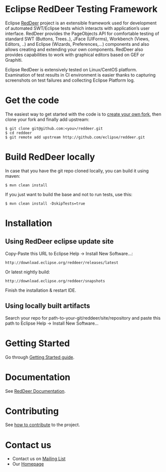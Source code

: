 # Eclipse RedDeer Testing Framework

Eclipse [RedDeer](http://www.eclipse.org/reddeer) project is an extensible framework used for development of automated SWT/Eclipse tests which interacts with application’s user interface. RedDeer provides the PageObjects API for comfortable testing of standard SWT (Buttons, Trees..), JFace (UIForms), Workbench (Views, Editors, ..) and Eclipse (Wizards, Preferences,...) components and also allows creating and extending your own components. RedDeer also provides capabilities to work with graphical editors based on GEF or Graphiti.

Eclipse RedDeer is extensively tested on Linux/CentOS platform. Examination of test results in CI environment is easier thanks to capturing screenshots on test failures and collecting Eclipse Platform log.

# Get the code

The easiest way to get started with the code is to [create your own fork](https://help.github.com/en/articles/fork-a-repo), 
then clone your fork and finally add upstream:

    $ git clone git@github.com:<you>/reddeer.git
    $ cd reddeer
    $ git remote add upstream http://github.com/eclipse/reddeer.git
    
# Build RedDeer locally

In case that you have the git repo cloned locally, you can build it using maven:

    $ mvn clean install
    
If you just want to build the base and not to run tests, use this:

    $ mvn clean install -DskipTests=true

# Installation

## Using RedDeer eclipse update site

Copy-Paste this URL to Eclipse Help -> Install New Software...:
```
http://download.eclipse.org/reddeer/releases/latest
```
Or latest nightly build:
```
http://download.eclipse.org/reddeer/snapshots
```
Finish the installation & restart IDE.

## Using locally built artifacts

Search your repo for path-to-your-git/reddeer/site/repository and paste this path to Eclipse Help -> Install New Software...

# Getting Started

Go through [Getting Started guide](https://github.com/eclipse/reddeer/wiki/Getting-Started).

# Documentation

See [RedDeer Documentation](https://github.com/eclipse/reddeer/wiki).

# Contributing

See [how to contribute](https://github.com/eclipse/reddeer/blob/master/CONTRIBUTING.md) to the project.

# Contact us

* Contact us on [Mailing List](https://dev.eclipse.org/mailman/listinfo/reddeer-dev)
* Our [Homepage](http://www.eclipse.org/reddeer)
